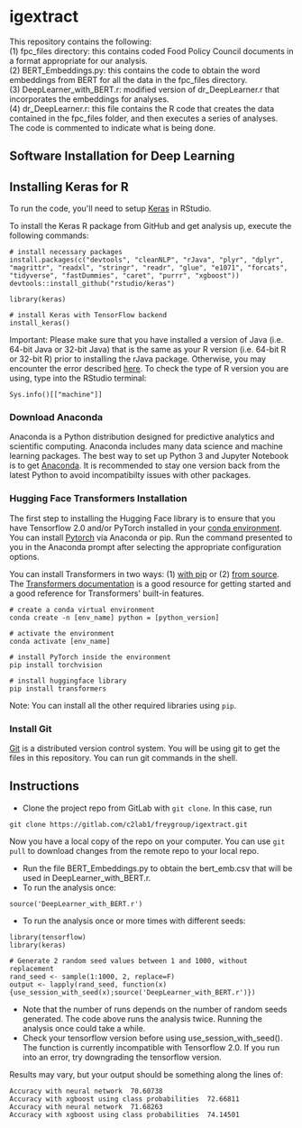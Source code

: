 # igextract
This repository contains the following:\
(1) fpc_files directory: this contains coded Food Policy Council documents in a format appropriate for our analysis.\
(2) BERT_Embeddings.py: this contains the code to obtain the word embeddings from BERT for all the data in the fpc_files directory. \
(3) DeepLearner_with_BERT.r: modified version of dr_DeepLearner.r that incorporates the embeddings for analyses. \
(4) dr_DeepLearner.r: this file contains the R code that creates the data contained in the fpc_files folder, and then
	executes a series of analyses. The code is commented to indicate what is being done. 


## Software Installation for Deep Learning
## Installing Keras for R
To run the code, you'll need to setup [Keras](https://keras.rstudio.com/) in RStudio. 

To install the Keras R package from GitHub and get analysis up, execute the following commands:
```
# install necessary packages
install.packages(c("devtools", "cleanNLP", "rJava", "plyr", "dplyr", "magrittr", "readxl", "stringr", "readr", "glue", "e1071", "forcats", "tidyverse", "fastDummies", "caret", "purrr", "xgboost"))
devtools::install_github("rstudio/keras")

library(keras)

# install Keras with TensorFlow backend 
install_keras()
```
Important: Please make sure that you have installed a version of Java (i.e. 64-bit Java or 32-bit Java) that is the same as your R version (i.e. 64-bit R or 32-bit R) prior to installing the rJava package. Otherwise, you may encounter the error described [here](https://www.r-statistics.com/2012/08/how-to-load-the-rjava-package-after-the-error-java_home-cannot-be-determined-from-the-registry/). To check the type of R version you are using, type into the RStudio terminal: 
```
Sys.info()[["machine"]]  
```

### Download Anaconda
Anaconda is a Python distribution designed for predictive analytics and scientific computing. Anaconda includes many data science and machine learning packages. The best way to set up Python 3 and Jupyter Notebook is to get [Anaconda](https://www.anaconda.com/download/). It is recommended to stay one version back from the latest Python to avoid incompatibilty issues with other packages. 

### Hugging Face Transformers Installation
The first step to installing the Hugging Face library is to ensure that you have Tensorflow 2.0 and/or PyTorch installed in your [conda environment](https://medium.com/@margaretmz/anaconda-jupyter-notebook-tensorflow-and-keras-b91f381405f8). You can install [Pytorch](https://pytorch.org/get-started/locally/#mac-anaconda) via Anaconda or pip. Run the command presented to you in the Anaconda prompt after selecting the appropriate configuration options. 

You can install Transformers in two ways: (1) [with pip](https://huggingface.co/transformers/installation.html#installation-with-pip) or (2) [from source](https://huggingface.co/transformers/installation.html#installing-from-source). The [Transformers documentation](https://huggingface.co/transformers/) is a good resource for getting started and a good reference for Transformers' built-in features.

```
# create a conda virtual environment
conda create -n [env_name] python = [python_version]

# activate the environment
conda activate [env_name]

# install PyTorch inside the environment
pip install torchvision

# install huggingface library
pip install transformers

```
Note: You can install all the other required libraries using ```pip```.

### Install Git
[Git](https://git-scm.com/book/en/v2/Getting-Started-Installing-Git) is a distributed version control system. You will be using git to get the files in this repository. You can run git commands in the shell. 

## Instructions
* Clone the project repo from GitLab with ```git clone```. In this case, run 
```
git clone https://gitlab.com/c2lab1/freygroup/igextract.git
```
Now you have a local copy of the repo on your computer. You can use ```git pull``` to download changes from the remote repo to your local repo.
* Run the file BERT_Embeddings.py to obtain the bert_emb.csv that will be used in DeepLearner_with_BERT.r.
* To run the analysis once: 
```
source('DeepLearner_with_BERT.r')
```
* To run the analysis once or more times with different seeds:
```
library(tensorflow)
library(keras)

# Generate 2 random seed values between 1 and 1000, without replacement
rand_seed <- sample(1:1000, 2, replace=F)
output <- lapply(rand_seed, function(x) {use_session_with_seed(x);source('DeepLearner_with_BERT.r')})
```
* Note that the number of runs depends on the number of random seeds generated. The code above runs the analysis twice. Running the analysis once could take a while.
* Check your tensorflow version before using use_session_with_seed(). The function is currently incompatible with Tensorflow 2.0. If you run into an error, try downgrading the tensorflow version. 

Results may vary, but your output should be something along the lines of: 
```
Accuracy with neural network  70.60738
Accuracy with xgboost using class probabilities  72.66811
Accuracy with neural network  71.68263
Accuracy with xgboost using class probabilities  74.14501
```